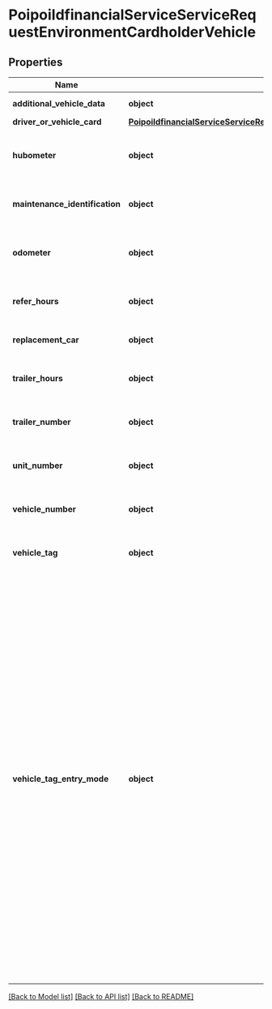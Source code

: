 # PoipoiIdfinancialServiceServiceRequestEnvironmentCardholderVehicle

## Properties
Name | Type | Description | Notes
------------ | ------------- | ------------- | -------------
**additional_vehicle_data** | **object** | Additional information related to the vehicle. | [optional] 
**driver_or_vehicle_card** | [**PoipoiIdfinancialServiceServiceRequestEnvironmentCardholderVehicleDriverOrVehicleCard**](PoipoiIdfinancialServiceServiceRequestEnvironmentCardholderVehicleDriverOrVehicleCard.md) |  | [optional] 
**hubometer** | **object** | Number of objects represented as a decimal number, for example 0.75 or 45.6.&lt;br/&gt; | [optional] 
**maintenance_identification** | **object** | Specifies a character string with a maximum length of 35 characters.&lt;br/&gt; | [optional] 
**odometer** | **object** | Number of objects represented as a decimal number, for example 0.75 or 45.6.&lt;br/&gt; | [optional] 
**refer_hours** | **object** | Specifies a character string with a maximum length of 35 characters.&lt;br/&gt; | [optional] 
**replacement_car** | **object** | A flag indicating a True or False value.&lt;br/&gt; | [optional] 
**trailer_hours** | **object** | Specifies a character string with a maximum length of 35 characters.&lt;br/&gt; | [optional] 
**trailer_number** | **object** | Specifies a numeric string with a maximum length of 35 digits.&lt;br/&gt; | [optional] 
**unit_number** | **object** | Specifies a numeric string with a maximum length of 35 digits.&lt;br/&gt; | [optional] 
**vehicle_number** | **object** | Specifies a numeric string with a maximum length of 35 digits.&lt;br/&gt; | [optional] 
**vehicle_tag** | **object** | Specifies a character string with a maximum length of 35 characters.&lt;br/&gt; | [optional] 
**vehicle_tag_entry_mode** | **object** | Type of reading of the card data.&lt;br/&gt;- **TAGC: Tag**  : *Tag reading capabilities (RFID, etc.).*&lt;br/&gt;- **PHYS: Physical**  : *Keyboard entry or OCR reading of embossing or printed data, either at time of transaction or after the event.*&lt;br/&gt;- **BRCD: BarCode**  : *Bar code.*&lt;br/&gt;- **MGST: MagneticStripe**  : *Magnetic stripe.*&lt;br/&gt;- **CICC: ICC**  : *ICC (Integrated Circuit Card) with contact containing software applications conform to ISO 7816.*&lt;br/&gt;- **DFLE: AccountData**  : *Account data on file.*&lt;br/&gt;- **CTLS: ProximityReader**  : *Contactless proximity reader.*&lt;br/&gt;- **ECTL: EMVProximityReader**  : *Contactless proximity reader, with application conform to the standard EMV (standard initiated by Europay, Mastercard and Visa).*&lt;br/&gt;- **CDFL: CardOnFile**  : *Card information are stored on a file.*&lt;br/&gt; | [optional] 

[[Back to Model list]](../README.md#documentation-for-models) [[Back to API list]](../README.md#documentation-for-api-endpoints) [[Back to README]](../README.md)

